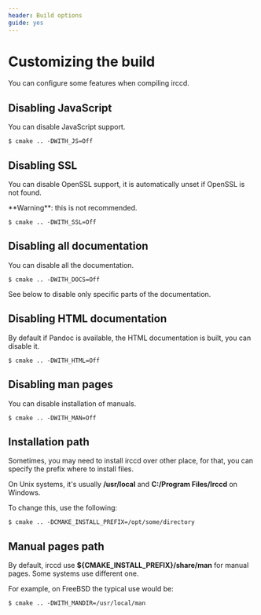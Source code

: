 ```yaml
---
header: Build options
guide: yes
---
```


# Customizing the build

You can configure some features when compiling irccd.

## Disabling JavaScript

You can disable JavaScript support.

````nohighlight
$ cmake .. -DWITH_JS=Off
````

## Disabling SSL

You can disable OpenSSL support, it is automatically unset if OpenSSL is not found.

<div class="alert alert-warning" role="alert">
**Warning**: this is not recommended.
</div>

````nohighlight
$ cmake .. -DWITH_SSL=Off
````

## Disabling all documentation

You can disable all the documentation.

````nohighlight
$ cmake .. -DWITH_DOCS=Off
````

See below to disable only specific parts of the documentation.

## Disabling HTML documentation

By default if Pandoc is available, the HTML documentation is built, you can disable it.

````nohighlight
$ cmake .. -DWITH_HTML=Off
````

## Disabling man pages

You can disable installation of manuals.

````nohighlight
$ cmake .. -DWITH_MAN=Off
````

## Installation path

Sometimes, you may need to install irccd over other place, for that, you can
specify the prefix where to install files.

On Unix systems, it's usually **/usr/local** and **C:/Program Files/Irccd** on Windows.

To change this, use the following:

````nohighlight
$ cmake .. -DCMAKE_INSTALL_PREFIX=/opt/some/directory
````

## Manual pages path

By default, irccd use **${CMAKE_INSTALL_PREFIX}/share/man** for manual pages. Some systems use different one.

For example, on FreeBSD the typical use would be:

````nohighlight
$ cmake .. -DWITH_MANDIR=/usr/local/man
````
